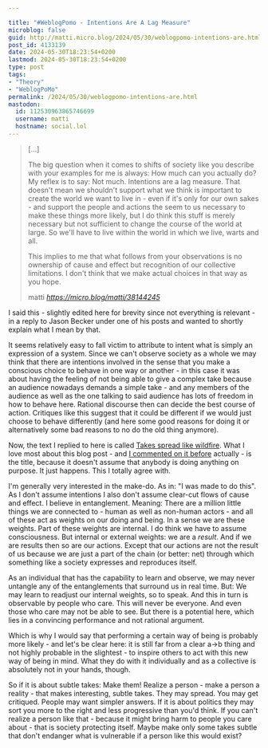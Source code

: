 ```yaml
---

title: "#WeblogPomo - Intentions Are A Lag Measure"
microblog: false
guid: http://matti.micro.blog/2024/05/30/weblogpomo-intentions-are.html
post_id: 4133139
date: 2024-05-30T18:23:54+0200
lastmod: 2024-05-30T18:23:54+0200
type: post
tags:
- "Theory"
- "WeblogPoMo"
permalink: /2024/05/30/weblogpomo-intentions-are.html
mastodon:
  id: 112530963865746699
  username: matti
  hostname: social.lol
---
```

<blockquote class="quoteback" data-title="" data-author="matti" data-avatar="https://micro.blog/matti/avatar.jpg" cite="https://micro.blog/matti/38144245">

<p>[...]</p>

<p>The big question when it comes to shifts of society like you describe with your examples for me is always: How much can you actually do? My reflex is to say: Not much. Intentions are a lag measure. That doesn't mean we shouldn't support what we think is important to create the world we want to live in - even if it's only for our own sakes - and support the people and actions the seem to us necessary to make these things more likely, but I do think this stuff is merely necessary but not sufficient to change the course of the world at large. So we'll have to live within the world in which we live, warts and all.</p>

<p>This implies to me that what follows from your observations is no ownership of cause and effect but recognition of our collective limitations. I don't think that we make actual choices in that way as you hope.</p>
<footer>matti <cite><a href="https://micro.blog/matti/38144245" class="u-in-reply-to">https://micro.blog/matti/38144245</a></cite></footer></blockquote><script src="https://cdn.micro.blog/quoteback.js"></script>

I said this - slightly edited here for brevity since not everything is relevant - in a reply to Jason Becker under one of his posts and wanted to shortly explain what I mean by that.

It seems relatively easy to fall victim to attribute to intent what is simply an expression of a system. Since we can't observe society as a whole we may think that there are intentions involved in the sense that you make a conscious choice to behave in one way or another - in this case it was about having the feeling of not being able to give a complex take because an audience nowadays demands a simple take - and any members of the audience as well as the one talking to said audience has lots of freedom in how to behave here. Rational discourse then can decide the best course of action. Critiques like this suggest that it could be different if we would just choose to behave differently (and here some good reasons for doing it or alternatively some bad reasons to no do the old thing anymore).

Now, the text I replied to here is called [Takes spread like wildfire](https://json.blog/2024/05/21/takes-spread-like.html). What I love most about this blog post - and [I commented on it before](https://blog.martin-haehnel.de/2024/05/24/weblogpomo-thoughts-on.html) actually - is the title, because it doesn't assume that anybody is doing anything on purpose. It just happens. This I totally agree with.

I'm generally very interested in the make-do. As in: "I was made to do this". As I don't assume intentions I also don't assume clear-cut flows of cause and effect. I believe in entanglement. Meaning: There are a million little things we are connected to - human as well as non-human actors - and all of these act as weights on our doing and being. In a sense we are these weights. Part of these weights are internal. I do think we have to assume consciousness. But internal or external weights: we are a _result_. And if we are results then so are our actions. Except that our actions are not the result of us because we are just a part of the chain (or better: net) through which something like a society expresses and reproduces itself.

As an individual that has the capability to learn and observe, we may never untangle any of the entanglements that surround us in real time. But: We may learn to readjust our internal weights, so to speak. And this in turn is observable by people who care. This will never be everyone. And even those who care may not be able to see. But there is a potential here, which lies in a convincing performance and not rational argument.

Which is why I would say that performing a certain way of being is probably more likely - and let's be clear here: it is still far from a clear a->b thing and not highly probable in the slightest - to inspire others to act with this new way of being in mind. What they do with it individually and as a collective is absolutely not in your hands, though.

So if it is about subtle takes: Make them! Realize a person - make a person a reality - that makes interesting, subtle takes. They may spread. You may get critiqued. People may want simpler answers. If it is about politics they may sort you more to the right and less progressive than you'd think. If you can't realize a person like that - because it might bring harm to people you care about - that is society protecting itself. Maybe make only some takes subtle that don't endanger what is vulnerable if a person like this would exist?
